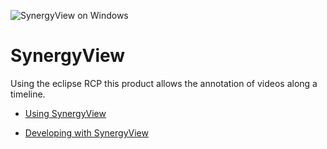 ![SynergyView on Windows](https://github.com/synergynet/synergyview/wiki/synergyview_win_full.png)

# SynergyView

Using the eclipse RCP this product allows the annotation of videos along a timeline.

* [Using SynergyView](https://github.com/synergynet/synergyview/wiki/Using-SynergyView)

* [Developing with SynergyView](https://github.com/synergynet/synergyview/wiki/Developing-with-SynergyView)
